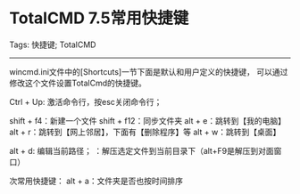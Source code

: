 # TotalCMD 7.5常用快捷键
Tags: 快捷键; TotalCMD

------

wincmd.ini文件中的[Shortcuts]一节下面是默认和用户定义的快捷键，
可以通过修改这个文件设置TotalCmd的快捷键。

Ctrl + Up: 激活命令行，按esc关闭命令行；

shift + f4：新建一个文件 
shift + f12：同步文件夹 
alt + e：跳转到【我的电脑】 
alt + r：跳转到【网上邻居】，下面有【删除程序】等 
alt + w：跳转到【桌面】

alt + d: 编辑当前路径； 
：解压选定文件到当前目录下（alt+F9是解压到对面窗口） 

次常用快捷键： 
alt + a：文件夹是否也按时间排序
